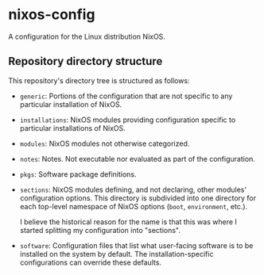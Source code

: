 nixos-config
========

A configuration for the Linux distribution NixOS.


Repository directory structure
--------

This repository's directory tree is structured as follows:

- `generic`: Portions of the configuration that are not specific to any
  particular installation of NixOS.

- `installations`: NixOS modules providing configuration specific to
  particular installations of NixOS.

- `modules`: NixOS modules not otherwise categorized.

- `notes`: Notes. Not executable nor evaluated as part of the configuration.

- `pkgs`: Software package definitions.

- `sections`: NixOS modules defining, and not declaring, other modules'
  configuration options. This directory is subdivided into one directory for
  each top-level namespace of NixOS options (`boot`, `environment`, etc.).

  I believe the historical reason for the name is that this was where I
  started splitting my configuration into "sections".

- `software`: Configuration files that list what user-facing software is to be
  installed on the system by default. The installation-specific configurations
  can override these defaults.
